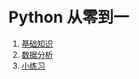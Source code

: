 # Python 从零到一

1. [基础知识](./python/Foundation/python_foundation_index.md)
2. [数据分析](./python/DataAnalysis/python_data_analysis_index.md)
3. [小练习](./python/Demo/python_demo_index.md)


